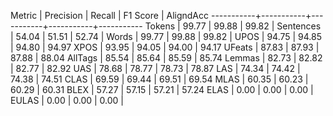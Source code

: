 Metric     | Precision |    Recall |  F1 Score | AligndAcc
-----------+-----------+-----------+-----------+-----------
Tokens     |     99.77 |     99.88 |     99.82 |
Sentences  |     54.04 |     51.51 |     52.74 |
Words      |     99.77 |     99.88 |     99.82 |
UPOS       |     94.75 |     94.85 |     94.80 |     94.97
XPOS       |     93.95 |     94.05 |     94.00 |     94.17
UFeats     |     87.83 |     87.93 |     87.88 |     88.04
AllTags    |     85.54 |     85.64 |     85.59 |     85.74
Lemmas     |     82.73 |     82.82 |     82.77 |     82.92
UAS        |     78.68 |     78.77 |     78.73 |     78.87
LAS        |     74.34 |     74.42 |     74.38 |     74.51
CLAS       |     69.59 |     69.44 |     69.51 |     69.54
MLAS       |     60.35 |     60.23 |     60.29 |     60.31
BLEX       |     57.27 |     57.15 |     57.21 |     57.24
ELAS       |      0.00 |      0.00 |      0.00 |
EULAS      |      0.00 |      0.00 |      0.00 |
